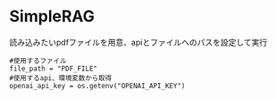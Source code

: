 # SimpleRAG

読み込みたいpdfファイルを用意、apiとファイルへのパスを設定して実行

``` 
#使用するファイル
file_path = "PDF_FILE"
#使用するapi、環境変数から取得
openai_api_key = os.getenv("OPENAI_API_KEY")
``` 